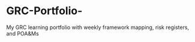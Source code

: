 # GRC-Portfolio-
My GRC learning portfolio with weekly framework mapping, risk registers, and POA&amp;Ms
